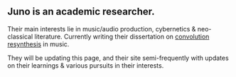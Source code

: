 ## Juno is an academic researcher.

Their main interests lie in music/audio production, cybernetics & neo-classical literature.
Currently writing their dissertation on [convolution resynthesis](<https://en.wikipedia.org/wiki/Convolution_theorem>) in music.

They will be updating this page, and their site semi-frequently with updates on their learnings & various pursuits in their interests.
